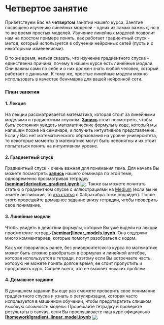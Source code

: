 
# Четвертое занятие
Приветствуем Вас на **четвертом** занятии нашего курса. Занятие посвящено изучению линейных моделей - одних из самых важных, но в то же время простых моделей. Изучение линейных моделей позволит нам на простом примере понять, как работает градиентный спуск - метод, который используется в обучении нейронных сетей (пусть и с некоторыми изменениями). 

В то же время, нельзя сказать, что изучение градиентного спуска - единственна причина, почему в нашем курсе есть линейные модели. Они важны сами по себе и о них должен знать любой человек, который работает с данными. К тому же, простые линейные модели можно использовать в качестве бенчмарка для вашей нейронной сети.

### План занятия
#### 1.  Лекция
На лекции рассматривается математика, которая стоит за линейными моделями и градиентным спуском. [**Запись**](https://www.youtube.com/watch?v=rcdP9dSL9Gc) стоит посмотреть, чтобы быть состоянии увидеть математические формулы в коде, который мы напишем позже на семинаре, и получить интуитивное представление. Если у Вас нет математического образования на уровне университета, то некоторые моменты в математике могут быть непонятны и их стоит попытаться понять на интуитивном уровне.

#### 2. Градиентный спуск
Градиентный спуск - очень важная для понимания тема. Для начала Вы можете посмотреть [**запись**](https://www.youtube.com/watch?v=lrlDOSYr0Nw) нашего семинара по этой теме, одновременно просматривая тетрадку [**[seminar]derivative_gradient.ipynb**](./[seminar]derivative_gradient.ipynb) [<img src="https://colab.research.google.com/assets/colab-badge.svg" align="center">](https://colab.research.google.com/github/jantic/DeOldify/blob/master/DeOldify_colab.ipynb). Также вы можете почитать статью о градиентном спуске с иллюстрациями на [Medium](https://medium.com/datadriveninvestor/gradient-descent-5a13f385d403) (если вы не знаете английский, то [эта статья](https://habr.com/ru/post/307312/) с Хабрахабра тоже подойдет). После этого прорешайте домашнее задание внизу тетрадки, чтобы проверить свое понимание.

#### 3. Линейные модели
Чтобы увидеть в действии формулы, которые Вы уже видели на лекции просмотрите тетрадь [**[seminar]linear_models.ipynb**](./[seminar]linear_models.ipynb). Она содержит много комментариев, которые помогут разобраться с кодом. 

Как уже говорилось ранее, без университетского курса по математике может быть сложно разобраться в формулах и линейной алгебре, которая используется в тетради, поэтому если Вы встречаете часть, которую не можете понять долгое время, ее стоит пропустить и продолжить курс. Скорее всего, это не вызовет никаких проблем.

#### 4. Домашнее задание
В домашнем задании Вы еще раз сможете проверить свое понимание градиентного спуска и узнать о регуляризации, которая часто используется в машинном обучении, чтобы предотвратить слишком высокую сложность модели. Прорешайте тетрадку и проверьте результаты в canvas, если Вы прослушиваете наш курс официально [**[homework]gradient_linear_model.ipynb**](./[homework]gradient_linear_model.ipynb) [<img src="https://colab.research.google.com/assets/colab-badge.svg" align="center">](https://colab.research.google.com/github/jantic/DeOldify/blob/master/DeOldify_colab.ipynb).
